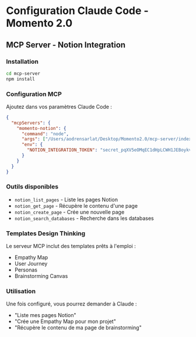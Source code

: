# Configuration Claude Code - Momento 2.0

## MCP Server - Notion Integration

### Installation

```bash
cd mcp-server
npm install
```

### Configuration MCP

Ajoutez dans vos paramètres Claude Code :

```json
{
  "mcpServers": {
    "momento-notion": {
      "command": "node",
      "args": ["/Users/aodrensarlat/Desktop/Momento2.0/mcp-server/index.js"],
      "env": {
        "NOTION_INTEGRATION_TOKEN": "secret_pqXV5eOMqEC1dHpLCWH1JEBoykvuDUxmI9z7I3IWU7Q"
      }
    }
  }
}
```

### Outils disponibles

- `notion_list_pages` - Liste les pages Notion
- `notion_get_page` - Récupère le contenu d'une page
- `notion_create_page` - Crée une nouvelle page
- `notion_search_databases` - Recherche dans les databases

### Templates Design Thinking

Le serveur MCP inclut des templates prêts à l'emploi :
- Empathy Map
- User Journey
- Personas
- Brainstorming Canvas

### Utilisation

Une fois configuré, vous pourrez demander à Claude :
- "Liste mes pages Notion"
- "Crée une Empathy Map pour mon projet"
- "Récupère le contenu de ma page de brainstorming"